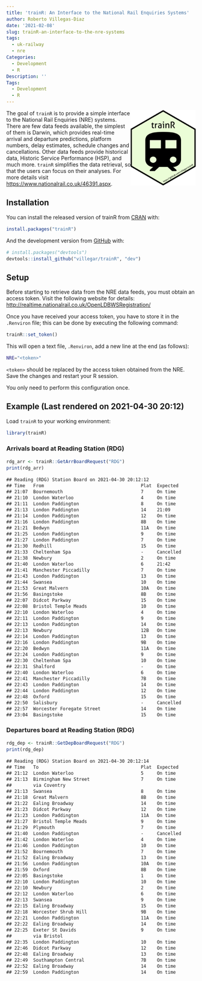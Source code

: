 ```yaml
---
title: 'trainR: An Interface to the National Rail Enquiries Systems'
author: Roberto Villegas-Diaz
date: '2021-02-08'
slug: trainR-an-interface-to-the-nre-systems
tags:
  - uk-railway
  - nre
Categories:
  - Development
  - R
Description: ''
Tags:
  - Development
  - R
---
```


<img src="https://raw.githubusercontent.com/villegar/trainR/main/inst/images/logo.png" alt="logo" align="right" height=200px/>

The goal of `trainR` is to provide a simple interface to the 
National Rail Enquiries (NRE) systems. There are few data feeds 
available, the simplest of them is Darwin, which provides real-time 
arrival and departure predictions, platform numbers, delay estimates, 
schedule changes and cancellations. Other data feeds provide historical 
data, Historic Service Performance (HSP), and much more. `trainR` 
simplifies the data retrieval, so that the users can focus on their 
analyses. For more details visit 
https://www.nationalrail.co.uk/46391.aspx.

## Installation

You can install the released version of trainR from [CRAN](https://CRAN.R-project.org) with:

``` r
install.packages("trainR")
```

And the development version from [GitHub](https://github.com/) with:

``` r
# install.packages("devtools")
devtools::install_github("villegar/trainR", "dev")
```

## Setup
Before starting to retrieve data from the NRE data feeds, you must obtain an access token. 
Visit the following website for details: http://realtime.nationalrail.co.uk/OpenLDBWSRegistration/

Once you have received your access token, you have to store it in the `.Renviron` file; this can be 
done by executing the following command:


```r
trainR::set_token()
```

This will open a text file, `.Renviron`, add a new line at the end (as follows):

```bash
NRE="<token>"
```

`<token>` should be replaced by the access token obtained from the NRE. Save the changes and restart 
your R session.

You only need to perform this configuration once.

## Example (Last rendered on 2021-04-30 20:12)

Load `trainR` to your working environment:

```r
library(trainR)
```

### Arrivals board at Reading Station (RDG)


```r
rdg_arr <- trainR::GetArrBoardRequest("RDG")
print(rdg_arr)
```

```
## Reading (RDG) Station Board on 2021-04-30 20:12:12
## Time   From                                    Plat  Expected
## 21:07  Bournemouth                             7     On time
## 21:10  London Waterloo                         4     On time
## 21:11  London Paddington                       8     On time
## 21:13  London Paddington                       14    21:09
## 21:14  London Paddington                       12    On time
## 21:16  London Paddington                       8B    On time
## 21:21  Bedwyn                                  11A   On time
## 21:25  London Paddington                       9     On time
## 21:27  London Paddington                       7     On time
## 21:30  Redhill                                 15    On time
## 21:33  Cheltenham Spa                          -     Cancelled
## 21:38  Newbury                                 2     On time
## 21:40  London Waterloo                         6     21:42
## 21:41  Manchester Piccadilly                   7     On time
## 21:43  London Paddington                       13    On time
## 21:44  Swansea                                 10    On time
## 21:53  Great Malvern                           10A   On time
## 21:56  Basingstoke                             8B    On time
## 22:07  Didcot Parkway                          15    On time
## 22:08  Bristol Temple Meads                    10    On time
## 22:10  London Waterloo                         4     On time
## 22:11  London Paddington                       9     On time
## 22:13  London Paddington                       14    On time
## 22:13  Newbury                                 12B   On time
## 22:14  London Paddington                       13    On time
## 22:16  London Paddington                       9B    On time
## 22:20  Bedwyn                                  11A   On time
## 22:24  London Paddington                       9     On time
## 22:30  Cheltenham Spa                          10    On time
## 22:31  Shalford                                -     On time
## 22:40  London Waterloo                         6     On time
## 22:41  Manchester Piccadilly                   7B    On time
## 22:43  London Paddington                       14    On time
## 22:44  London Paddington                       12    On time
## 22:48  Oxford                                  15    On time
## 22:50  Salisbury                               -     Cancelled
## 22:57  Worcester Foregate Street               14    On time
## 23:04  Basingstoke                             15    On time
```

### Departures board at Reading Station (RDG)


```r
rdg_dep <- trainR::GetDepBoardRequest("RDG")
print(rdg_dep)
```

```
## Reading (RDG) Station Board on 2021-04-30 20:12:14
## Time   To                                      Plat  Expected
## 21:12  London Waterloo                         5     On time
## 21:13  Birmingham New Street                   7     On time
##        via Coventry                            
## 21:13  Swansea                                 8     On time
## 21:18  Great Malvern                           8B    On time
## 21:22  Ealing Broadway                         14    On time
## 21:23  Didcot Parkway                          12    On time
## 21:23  London Paddington                       11A   On time
## 21:27  Bristol Temple Meads                    9     On time
## 21:29  Plymouth                                7     On time
## 21:40  London Paddington                       -     Cancelled
## 21:42  London Waterloo                         4     On time
## 21:46  London Paddington                       10    On time
## 21:52  Bournemouth                             7     On time
## 21:52  Ealing Broadway                         13    On time
## 21:56  London Paddington                       10A   On time
## 21:59  Oxford                                  8B    On time
## 22:05  Basingstoke                             1     On time
## 22:10  London Paddington                       10    On time
## 22:10  Newbury                                 2     On time
## 22:12  London Waterloo                         6     On time
## 22:13  Swansea                                 9     On time
## 22:15  Ealing Broadway                         15    On time
## 22:18  Worcester Shrub Hill                    9B    On time
## 22:21  London Paddington                       11A   On time
## 22:22  Ealing Broadway                         14    On time
## 22:25  Exeter St Davids                        9     On time
##        via Bristol                             
## 22:35  London Paddington                       10    On time
## 22:46  Didcot Parkway                          12    On time
## 22:48  Ealing Broadway                         13    On time
## 22:49  Southampton Central                     7B    On time
## 22:52  Ealing Broadway                         14    On time
## 22:59  London Paddington                       14    On time
```

